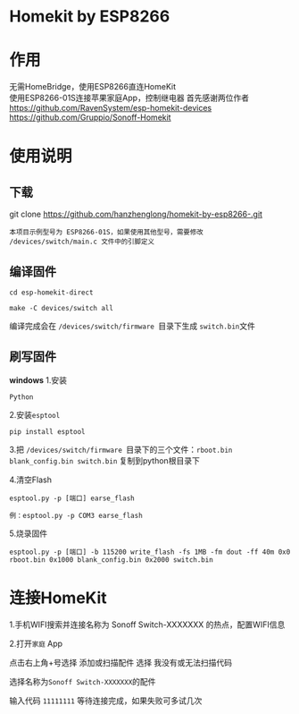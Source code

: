 
# Homekit by ESP8266

# 作用
无需HomeBridge，使用ESP8266直连HomeKit  
使用ESP8266-01S连接苹果家庭App，控制继电器 
首先感谢两位作者
https://github.com/RavenSystem/esp-homekit-devices
https://github.com/Gruppio/Sonoff-Homekit
# 使用说明
## 下载
git clone https://github.com/hanzhenglong/homekit-by-esp8266-.git  
```注意：使用之前需要先配置好 esp-open-sdk 的编译环境   
本项目示例型号为 ESP8266-01S，如果使用其他型号，需要修改 /devices/switch/main.c 文件中的引脚定义
```
## 编译固件
```
cd esp-homekit-direct

make -C devices/switch all
```
编译完成会在 ```/devices/switch/firmware ```目录下生成 ```switch.bin```文件
## 刷写固件
**windows**
1.安装
```
Python
```
2.安装```esptool```  
```
pip install esptool 
```
3.把 ```/devices/switch/firmware ```目录下的三个文件：```rboot.bin blank_config.bin switch.bin``` 复制到python根目录下  

4.清空Flash  
```
esptool.py -p [端口] earse_flash  

例：esptool.py -p COM3 earse_flash
```
5.烧录固件
```
esptool.py -p [端口] -b 115200 write_flash -fs 1MB -fm dout -ff 40m 0x0 rboot.bin 0x1000 blank_config.bin 0x2000 switch.bin
```
# 连接HomeKit
1.手机WIFI搜索并连接名称为 Sonoff Switch-XXXXXXX 的热点，配置WIFI信息

2.打开```家庭``` App

点击右上角+号选择 添加或扫描配件 选择 我没有或无法扫描代码 

选择名称为```Sonoff Switch-XXXXXXX```的配件

输入代码 ```11111111``` 等待连接完成，如果失败可多试几次
